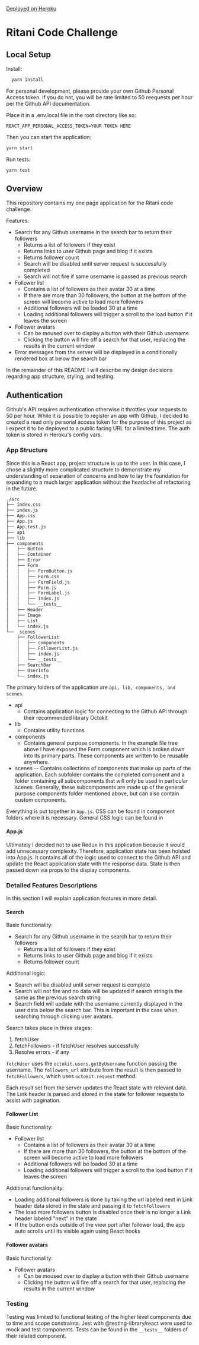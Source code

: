 [Deployed on Heroku](https://git-follower-finder.herokuapp.com/)

# Ritani Code Challenge

## Local Setup

Install:

```sh
  yarn install
```

For personal development, please provide your own Github Personal Access token. If you do not, you will be rate limited to 50 reequests per hour per the Github API documentation.

Place it in a .env.local file in the root directory like so:

`REACT_APP_PERSONAL_ACCESS_TOKEN=YOUR TOKEN HERE`

Then you can start the application:

```sh
yarn start
```

Run tests:

```sh
yarn test
```

## Overview

This repository contains my one page application for the Ritani code challenge.

Features:

- Search for any Github username in the search bar to return their followers
  - Returns a list of followers if they exist
  - Returns links to user Github page and blog if it exists
  - Returns follower count
  - Search will be disabled until server request is successfully completed
  - Search will not fire if same username is passed as previous search
- Follower list
  - Contains a list of followers as their avatar 30 at a time
  - If there are more than 30 followers, the button at the bottom of the screen will become active to load more followers
  - Additional followers will be loaded 30 at a time
  - Loading additional followers will trigger a scroll to the load button if it leaves the screen
- Follower avatars
  - Can be moused over to display a button with their Github username
  - Clicking the button will fire off a search for that user, replacing the results in the current window
- Error messages from the server will be displayed in a conditionally rendered box at below the search bar

In the remainder of this README I will describe my design decisions regarding app structure, styling, and testing.

## Authentication

Github's API requires authentication otherwise it throttles your requests to 50 per hour. While it is possible to register an app with Github, I decided to created a read only personal access token for the purpose of this project as I expect it to be deployed to a public facing URL for a limited time. The auth token is stored in Heroku's config vars.

### App Structure

Since this is a React app, project structure is up to the user. In this case, I chose a slightly more complicated structure to demonstrate my understanding of separation of concerns and how to lay the foundation for expanding to a much larger application without the headache of refactoring in the future.

```bash
./src
├── index.css
├── index.js
├── App.css
├── App.js
├── App.test.js
├── api
├── lib
├── components
│   ├── Button
│   ├── Container
│   ├── Error
│   ├── Form
│   │   ├── FormButton.js
│   │   ├── Form.css
│   │   ├── FormField.js
│   │   ├── Form.js
│   │   ├── FormLabel.js
│   │   ├── index.js
│   │   └── __tests__
│   ├── Header
│   ├── Image
│   ├── List
│   └── index.js
└──  scenes
    ├── FollowerList
    │   ├── components
    │   ├── FollowerList.js
    │   ├── index.js
    │   └── __tests__
    ├── SearchBar
    ├── UserInfo
    └── index.js
```

The primary folders of the application are `api, lib, components, and scenes`.

- api
  - Contains application logic for connecting to the Github API through their recommended library Octokit
- lib
  - Contains utility functions
- components
  - Contains general purpose components. In the example file tree above I have exposed the Form component which is broken down into its primary parts. These components are written to be reusable anywhere.
- scenes
  -- Contains collections of components that make up parts of the application. Each subfolder contains the completed component and a folder containing all subcomponents that will only be used in particular scenes. Generally, these subcomponents are made up of the general purpose components folder mentioned above, but can also contain custom components.

Everything is put together in `App.js`. CSS can be found in component folders where it is necessary. General CSS logic can be found in

#### App.js

Ultimately I decided not to use Redux in this application because it would add unnecessary complexity. Therefore, application state has been hoisted into App.js. It contains all of the logic used to connect to the Github API and update the React application state with the response data. State is then passed down via props to the display components.

### Detailed Features Descriptions

In this section I will explain application features in more detail.

#### Search

Basic functionality:

- Search for any Github username in the search bar to return their followers
  - Returns a list of followers if they exist
  - Returns links to user Github page and blog if it exists
  - Returns follower count

Additional logic:

- Search will be disabled until server request is complete
- Search will not fire and no data will be updated if search string is the same as the previous search string
- Search field will update with the username currently displayed in the user data below the search bar. This is important in the case when searching through clicking user avatars.

Search takes place in three stages:

1. fetchUser
2. fetchFollowers - if fetchUser resolves successfully
3. Resolve errors - if any

`fetchUser` uses the `octokit.users.getByUsername` function passing the username. The `followers_url` attribute from the result is then passed to `fetchFollowers`, which uses `octokit.request` method.

Each result set from the server updates the React state with relevant data. The Link header is parsed and stored in the state for follower requests to assist with pagination.

#### Follower List

Basic functionality:

- Follower list
  - Contains a list of followers as their avatar 30 at a time
  - If there are more than 30 followers, the button at the bottom of the screen will become active to load more followers
  - Additional followers will be loaded 30 at a time
  - Loading additional followers will trigger a scroll to the load button if it leaves the screen

Additional functionality:

- Loading additional followers is done by taking the url labeled next in Link header data stored in the state and passing it to `fetchFollowers`
- The load more followers button is disabled once their is no longer a Link header labeled "next" in the state
- If the button ends outside of the view port after follower load, the app auto scrolls until its visible again using React hooks

#### Follower avatars

Basic functionality:

- Follower avatars
  - Can be moused over to display a button with their Github username
  - Clicking the button will fire off a search for that user, replacing the results in the current window

### Testing

Testing was limited to functional testing of the higher level components due to time and scope constraints. Jest with @testing-library/react were used to mock and test components. Tests can be found in the `__tests__` folders of their related component.
